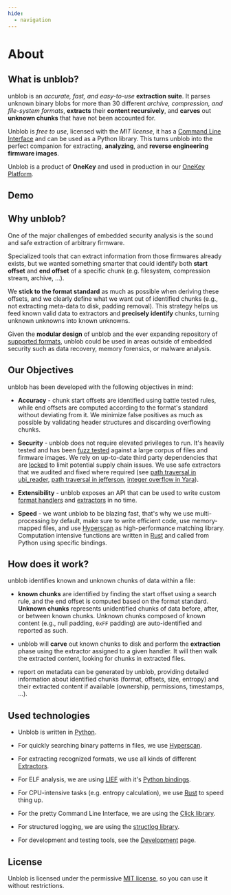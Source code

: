 ```yaml
---
hide:
  - navigation
---
```


# About

## What is unblob?

unblob is an _accurate, fast, and easy-to-use_ **extraction suite**. It parses
unknown binary blobs for more than 30 different _archive, compression, and
file-system formats_, **extracts** their **content recursively**, and **carves**
out **unknown chunks** that have not been accounted for.

Unblob is _free to use_, licensed with the _MIT license_, it has a
[Command Line Interface](guide.md#command-line-interface) and
can be used as a Python library.
This turns unblob into the perfect companion for extracting, **analyzing**, and
**reverse engineering firmware images**.

Unblob is a product of **OneKey** and used in production in our [OneKey Platform](https://onekey.com/).

## Demo

<script id="asciicast-Q71Vc6IrH0SUNoDA51jxHswKj" src="https://asciinema.org/a/Q71Vc6IrH0SUNoDA51jxHswKj.js" async></script>

## Why unblob?

One of the major challenges of embedded security analysis is the sound and safe
extraction of arbitrary firmware.

Specialized tools that can extract information from those firmwares already
exists, but we wanted something smarter that could identify both
**start offset** and **end offset** of a specific chunk
(e.g. filesystem, compression stream, archive, ...).

We **stick to the format standard** as much as possible when deriving these
offsets, and we clearly define what we want out of identified chunks (e.g., not
extracting meta-data to disk, padding removal). This strategy helps us feed
known valid data to extractors and **precisely identify** chunks, turning
unknown unknowns into known unknowns.

Given the **modular design** of unblob and the ever expanding repository of
[supported formats](formats.md), unblob could be used in areas outside of
embedded security such as data recovery, memory forensics, or malware analysis.

## Our Objectives

unblob has been developed with the following objectives in mind:

- **Accuracy** - chunk start offsets are identified using battle tested rules,
  while end offsets are computed according to the format's standard without
  deviating from it. We minimize false positives as much as possible by
  validating header structures and discarding overflowing chunks.

- **Security** - unblob does not require elevated privileges to run. It's
  heavily tested and has been [fuzz
  tested](https://github.com/onekey-sec/unblob/issues?q=label%3Afuzzing+)
  against a large corpus of files and firmware images. We rely on up-to-date
  third party dependencies that are
  [locked](https://github.com/onekey-sec/unblob/blob/main/poetry.lock) to limit
  potential supply chain issues. We use safe extractors that we audited and
  fixed where required (see [path traversal in
  ubi_reader](https://github.com/onekey-sec/ubi_reader/commit/4a81f3f0a714bb83d6ee71db09b7748619fa9fb7),
  [path traversal in
  jefferson](https://github.com/onekey-sec/jefferson/commit/53b3f2fc34af0bb32afbcee29d18213e61471d87),
  [integer overflow in Yara](https://github.com/VirusTotal/yara/pull/1615)).

- **Extensibility** - unblob exposes an API that can be used to write custom
  [format handlers](development.md#writing-handlers) and
  [extractors](development.md#writing-extractors) in no time.

- **Speed** - we want unblob to be blazing fast, that's why we use
  multi-processing by default, make sure to write efficient code, use
  memory-mapped files, and use [Hyperscan](https://github.com/intel/hyperscan)
  as high-performance matching library. Computation intensive functions are
  written in [Rust](https://github.com/onekey-sec/unblob/tree/main/rust) and
  called from Python using specific bindings.

## How does it work?

unblob identifies known and unknown chunks of data within a file:

- **known chunks** are identified by finding the start offset using a search
  rule, and the end offset is computed based on the format standard. **Unknown
  chunks** represents unidentified chunks of data before, after, or between
  known chunks. Unknown chunks composed of known content (e.g., null padding,
  `0xFF` padding) are auto-identified and reported as such.

- unblob will **carve** out known chunks to disk and perform the **extraction**
  phase using the extractor assigned to a given handler. It will then walk the
  extracted content, looking for chunks in extracted files.

- report on metadata can be generated by unblob, providing detailed
  information about identified chunks (format, offsets, size, entropy) and their
  extracted content if available (ownership, permissions, timestamps, ...).

## Used technologies

- Unblob is written in [Python](https://www.python.org/).
- For quickly searching binary patterns in files, we use [Hyperscan](https://www.hyperscan.io/).
- For extracting recognized formats, we use all kinds of different [Extractors](extractors.md).
- For ELF analysis, we are using [LIEF](https://lief-project.github.io/) with
  it's [Python bindings](https://pypi.org/project/lief/).
- For CPU-intensive tasks (e.g. entropy calculation), we use
  [Rust](https://www.rust-lang.org/) to speed thing up.
- For the pretty Command Line Interface, we are using the
  [Click library](https://click.palletsprojects.com/).
- For structured logging, we are using the
  [structlog library](https://www.structlog.org/).

- For development and testing tools, see the [Development](development.md) page.

## License

Unblob is licensed under the permissive [MIT license](../LICENSE), so you can use it without
restrictions.
